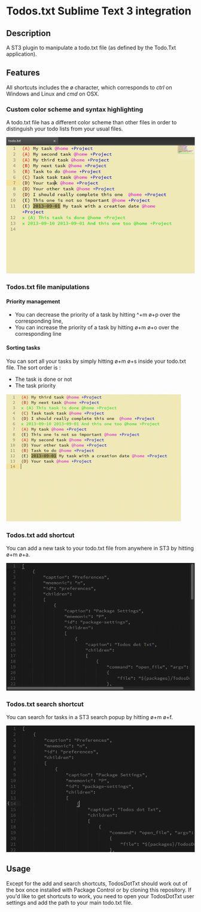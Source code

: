 Todos.txt Sublime Text 3 integration
====================================

Description
-----------

A ST3 plugin to manipulate a todo.txt file (as defined by the Todo.Txt application).

Features
--------

All shortcuts includes the ø character, which corresponds to *ctrl* on Windows and Linux and *cmd* on OSX.

### Custom color scheme and syntax highlighting

A todo.txt file has a different color scheme than other files in order to distinguish your todo lists from your usual files.

![syntax](images/syntax.PNG "syntax")


### Todos.txt file manipulations


#### Priority management

- You can decrease the priority of a task by hitting ^+m ø+p over the corresponding line,
- You can increase the priority of a task by hitting ø+m ø+o over the corresponding line

#### Sorting tasks

You can sort all your tasks by simply hitting ø+m ø+s inside your todo.txt file. The sort order is :
- The task is done or not
- The task priority 

![sort](images/sort.gif "sort")

### Todos.txt add shortcut

You can add a new task to your todo.txt file from anywhere in ST3 by hitting ø+m ø+a.

![add](images/add.gif "add")

### Todos.txt search shortcut

You can search for tasks in a ST3 search popup by hitting ø+m ø+f.

![search](images/search.gif "search")


Usage
-----

Except for the add and search shortcuts, TodosDotTxt should work out of the box once installed with Package
Control or by cloning this repository.
If you'd like to get shortcuts to work, you need to open your TodosDotTxt user settings and add the path to
your main todo.txt file.

